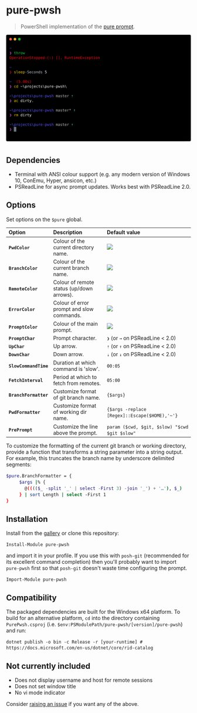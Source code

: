 # pure-pwsh

> PowerShell implementation of the [pure prompt](https://github.com/sindresorhus/pure).

![](screenshot.svg)

## Dependencies

- Terminal with ANSI colour support
  (e.g. any modern version of Windows 10, ConEmu, Hyper, ansicon, etc.)
- PSReadLine for async prompt updates. Works best with PSReadLine 2.0.

## Options

Set options on the `$pure` global.

| Option                | Description                               | Default value                                      |
| :-------------------- | :---------------------------------------- | :------------------------------------------------- |
| **`PwdColor`**        | Colour of the current directory name.     | <img src="https://placehold.it/18/0000aa?text=+"/> |
| **`BranchColor`**     | Colour of the current branch name.        | <img src="https://placehold.it/18/aaaaaa?text=+"/> |
| **`RemoteColor`**     | Colour of remote status (up/down arrows). | <img src="https://placehold.it/18/00aaaa?text=+"/> |
| **`ErrorColor`**      | Colour of error prompt and slow commands. | <img src="https://placehold.it/18/aa0000?text=+"/> |
| **`PromptColor`**     | Colour of the main prompt.                | <img src="https://placehold.it/18/aa00aa?text=+"/> |
| **`PromptChar`**      | Prompt character.                         | `❯` (or `→` on PSReadLine < 2.0)                   |
| **`UpChar`**          | Up arrow.                                 | `⇡` (or `↑` on PSReadLine < 2.0)                   |
| **`DownChar`**        | Down arrow.                               | `⇣` (or `↓` on PSReadLine < 2.0)                   |
| **`SlowCommandTime`** | Duration at which command is 'slow'.      | `00:05`                                            |
| **`FetchInterval`**   | Period at which to fetch from remotes.    | `05:00`                                            |
| **`BranchFormatter`** | Customize format of git branch name.      | `{$args}`                                          |
| **`PwdFormatter`**    | Customize format of working dir name.     | `{$args -replace [Regex]::Escape($HOME),'~'}`      |
| **`PrePrompt`**       | Customize the line above the prompt.      | `param ($cwd, $git, $slow) "$cwd $git $slow"`      |

To customize the formatting of the current git branch or working directory, provide a function that
transforms a string parameter into a string output. For example, this truncates the branch name by
underscore delimited segments:

```sh
$pure.BranchFormatter = {
     $args |% {
       @(((($_ -split '_' | select -First 3) -join '_') + '…'), $_)
     } | sort Length | select -First 1
}
```

## Installation

Install from the [gallery](https://www.powershellgallery.com/packages/pure-pwsh) or clone this repository:

```shell
Install-Module pure-pwsh
```

and import it in your profile. If you use this with `posh-git` (recommended for its excellent command completion)
then you'll probably want to import `pure-pwsh` first so that `posh-git` doesn't waste time configuring the prompt.

```shell
Import-Module pure-pwsh
```

## Compatibility

The packaged dependencies are built for the Windows x64 platform. To build for an alternative platform,
`cd` into the directory containing `PurePwsh.csproj` (i.e. `$env:PSModulePath/pure-pwsh/[version]/pure-pwsh`)
and run:

```shell
dotnet publish -o bin -c Release -r [your-runtime] # https://docs.microsoft.com/en-us/dotnet/core/rid-catalog
```

## Not currently included

- Does not display username and host for remote sessions
- Does not set window title
- No vi mode indicator

Consider [raising an issue](https://github.com/nickcox/pure-pwsh/issues/new) if you want any of the above.
